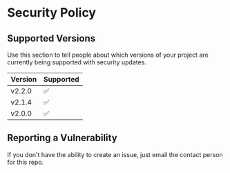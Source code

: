 # Security Policy

## Supported Versions

Use this section to tell people about which versions of your project are
currently being supported with security updates.

| Version        | Supported          |
| -------        | ------------------ |
| v2.2.0         | :white_check_mark: |
| v2.1.4         | :white_check_mark: |
| v2.0.0         | :white_check_mark: |

## Reporting a Vulnerability

If you don't have the ability to create an issue, just email the contact person for this repo.
